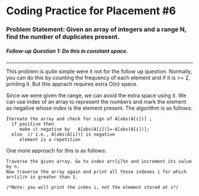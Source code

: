 # Coding Practice for Placement #6
### Problem Statement: Given an array of integers and a range N, find the number of duplicates present. 

##### Follow-up Question 1: Do this in constant space.
---
This problem is quite simple were it not for the follow up question. Normally, you can do this by counting the frequency of each element and if it is >= 2, printing it. But this apprach requires extra O(n) space. 

Since we were given the range, we can avoid the extra space using it. We can use index of an array to represent the numbers and mark the element as negative whose index is the element present. The algorithm is as follows:
```
Itereate the array and check for sign of A[abs(A[i])] ;
  if positive then
     make it negative by   A[abs(A[i])]=-A[abs(A[i])];
  else  // i.e., A[abs(A[i])] is negative
     element is a repetition
```
One more approach for this is as follows:
```
Traverse the given array. Go to index arr[i]%n and increment its value by n.
Now traverse the array again and print all those indexes i for which arr[i]/n is greater than 1.

/*Note: you will print the index i, not the element stored at i*/
```
